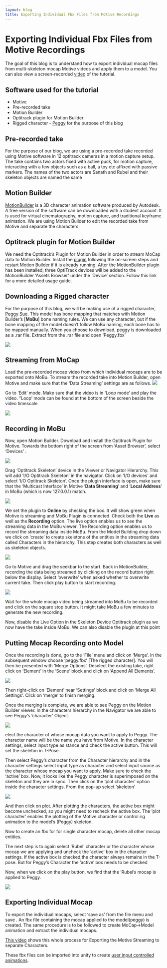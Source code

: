 ```yaml
---
layout: blog
title: Exporting Individual Fbx Files from Motive Recordings
---
```


# Exporting Individual Fbx Files from Motive Recordings

The goal of this blog is to understand how to export individual mocap files from multi-skeleton mocap Motive videos and apply them to a model. You can also view a screen-recorded [video](https://drive.google.com/open?id=10YyyT91D8t8z96wVyVo2216xdr0WIrAP) of the tutorial.

## Software used for the tutorial

- Motive
- Pre-recorded take
- Motion Builder
- Optitrack plugin for Motion Builder
- Rigged character - [Peggy](https://free3d.com/3d-model/peggy-sue-rigged-for-animation-45959.html) for the purpose of this blog

## Pre-recorded take

For the purpose of our blog, we are using a pre-recorded take recorded using Motive software in 12 optitrack cameras in a motion capture setup. The take contains two actors fixed with active puck, for motion capture, interacting with a few objects such as a ball, a toy etc affixed with passive markers. The names of the two actors are Sanath and Rubel and their skeleton objects are named the same

## Motion Builder

[MotionBuilder](https://www.autodesk.com/products/motionbuilder/overview) is a 3D character animation software produced by Autodesk. A free version of the software can be downloaded with a student account. It is used for virtual cinematography, motion capture, and traditional keyframe animation. We are using Motion Builder to edit the recorded take from Motive and separate the characters.

## Optitrack plugin for Motion Builder

We need the Optitrack’s Plugin for Motion Builder in order to stream MoCap data to Motion Builder. Install the [plugin](https://optitrack.com/motionbuilder-plugin/) following the on-screen steps and restart Motion Builder if it is already running. After the MotionBuilder plugin has been installed, three OptiTrack devices will be added to the MotionBuilder ‘Assets Browser’ under the ‘Device’ section. Follow this link for a more detailed usage guide.

## Downloading a Rigged character

For the purpose of this blog, we will be making use of a rigged character, [Peggy Sue](https://free3d.com/3d-model/peggy-sue-rigged-for-animation-45959.html). This model has bone mapping that matches with Motion Builder’s [**MoBu**] bone naming rules. We can use any character, but if the bone mapping of the model doesn’t follow MoBu naming, each bone has to be mapped manually.
When you choose to download, peggy is downloaded as a .rar file. Extract from the .rar file and open ‘Peggy.fbx’

![](exporting/1.png)

## Streaming from MoCap

Load the pre-recorded mocap video from which individual mocaps are to be exported onto MoBu. To stream the recorded take into Motion Builder, open Motive and make sure that the ‘Data Streaming’ settings are as follows.
![](exporting/2.png)

Go to ‘Edit’ mode. Make sure that the video is in ‘Loop mode’ and play the video. “Loop’ mode can be found at the bottom of the screen beside the video timescale

![](exporting/3.png)

## Recording in MoBu

Now, open Motion Builder. Download and install the Optitrack Plugin for Motive. Towards the bottom right of the screen from ‘Asset Browser’, select ‘Devices’ .

![](exporting/4.png)

Drag ‘Optitrack Skeleton’ device in the Viewer or Navigator Hierarchy. This will add ‘I/O Optitrack Skeleton’ in the navigator. Click on ‘I/O devices’ and select ‘I/O Optitrack Skeleton’. Once the plugin interface is open, make sure that the ‘Multicast Interface’ in Motive ‘**Data Streaming**’ and ‘**Local Address**’ in MoBu (which is now 127.0.0.1) match.

![](exporting/5.png)

We set the plugin to **Online** by checking the box. It will show green when Motive is streaming and MoBu Plugin is connected. Check both the **Live** as well as the **Recording** option. The live option enables us to see the streaming data in the MoBu viewer. The Recording option enables us to record the streaming data inside MoBu. From the Model Building drop down we click on ‘create’ to create skeletons of the entities in the streaming data called Characters in the hierarchy. This step creates both characters as well as skeleton objects.

![](exporting/6.png)

Go to Motive and drag the seekbar to the start. Back in MotionBuilder, recording the data being streamed by clicking on the record button right below the display. Select ‘overwrite’ when asked whether to overwrite current take. Then click play button to start recording.

![](exporting/7.png)

Wait for the whole mocap video being streamed into MoBu to be recorded and click on the square stop button. It might take MoBu a few minutes to generate the new recording.

Now, disable the Live Option in the Skeleton Device Optitrack plugin as we now have the take inside MoBu. We can also disable the plugin at this point

## Putting Mocap Recording onto Model

Once the recording is done, go to the ‘File’ menu and click on ‘Merge’. In the subsequent window choose ‘peggy.fbx’ [The rigged character]. You will then be presented with ‘Merge Options’. Deselect the existing take, right click on ‘Element’ in the ‘Scene’ block and click on ‘Append All Elements’.

![](exporting/8.png)

Then right-click on ‘Element’ near ‘Settings’ block and click on ‘Merge All Settings’. Click on ‘merge’ to finish merging.

Once the merging is complete, we are able to see Peggy on the Motion Builder viewer. In the characters hierarchy in the Navigator we are able to see Peggy’s ‘character’ Object.

![](exporting/9.png)

elect the character of whose mocap data you want to apply to Peggy. The character name will be the name you have from Motive. In the character settings, select input type as stance and check the active button. This will set the skeleton in T-Pose.

Then select Peggy’s character from the Character hierarchy and in the character settings select input type as character and select input source as the character whose mocap you want to apply. Make sure to check the ‘active’ box. Now, it looks like the Peggy character is superimposed on the skeleton and they are in sync.
Then click on the ‘plot character’ option inside the character settings. From the pop-up select ‘skeleton’

![](exporting/10.png)

And then click on plot. After plotting the characters, the active box might become unchecked, so you might need to recheck the active box. The ‘plot character’ enables the plotting of the Motive character or control rig animation to the model’s (Peggy) skeleton.

Now to create an fbx for for single character mocap, delete all other mocap entities.

The next step is to again select ‘Rubel’ character or the character whose mocap we are applying and uncheck the ‘active’ box in the character settings. If the active box is checked,the character always remains in the T-pose. But for Peggy’s Character the ‘active’ box needs to be checked

Now, when we click on the play button, we find that the ‘Rubel’s mocap is applied to Peggy.

![](exporting/11.png)

## Exporting Individual Mocap

To export the individual mocaps, select ‘save as’ from the file menu and save . An fbx file containing the mocap applied to the model(peggy) is created. The same procedure is to be followed to create MoCap->Model animation and extract the individual mocaps.

[This video](https://drive.google.com/open?id=1arJdr6TTyTVP6kg5HZWEHsOWQHxogmkC) shows this whole process for Exporting the Motive Streaming to separate Characters.

These fbx files can be imported into unity to create [user input controlled animations](https://aishwarya.io/unity-control-an-animator).
